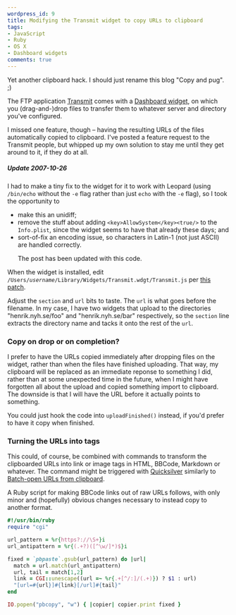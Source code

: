 ```yaml
---
wordpress_id: 9
title: Modifying the Transmit widget to copy URLs to clipboard
tags:
- JavaScript
- Ruby
- OS X
- Dashboard widgets
comments: true
---
```

Yet another clipboard hack. I should just rename this blog "Copy and pug". ;)

The FTP application <a href="http://www.panic.com/transmit/">Transmit</a> comes with a <a href="http://www.apple.com/macosx/features/dashboard/">Dashboard widget</a>, on which you (drag-and-)drop files to transfer them to whatever server and directory you've configured.

I missed one feature, though &ndash; having the resulting URLs of the files automatically copied to clipboard. I've posted a feature request to the Transmit people, but whipped up my own solution to stay me until they get around to it, if they do at all.

<!--more-->

<div class="updated">
<h5>Update 2007-10-26</h5>

I had to make a tiny fix to the widget for it to work with Leopard (using <code>/bin/echo</code> without the <code>-e</code> flag rather than just <code>echo</code> with the <code>-e</code> flag), so I took the opportunity to
<ul>
<li>make this an unidiff;</li>
<li>remove the stuff about adding <code>&lt;key&gt;AllowSystem&lt;/key&gt;&lt;true/&gt;</code> to the <code>Info.plist</code>, since the widget seems to have that already these days; and</li>
<li>sort-of-fix an encoding issue, so characters in Latin-1 (not just ASCII) are handled correctly.</li>

The post has been updated with this code.
</ul>

</div>

When the widget is installed, edit <code>/Users/<em>username</em>/Library/Widgets/Transmit.wdgt/Transmit.js</code> per <a href="http://pastie.textmate.org/111275">this patch</a>.

Adjust the <code>section</code> and <code>url</code> bits to taste. The <code>url</code> is what goes before the filename. In my case, I have two widgets that upload to the directories "henrik.nyh.se/foo" and "henrik.nyh.se/bar" respectively, so the <code>section</code> line extracts the directory name and tacks it onto the rest of the <code>url</code>.

<h3>Copy on drop or on completion?</h3>

I prefer to have the URLs copied immediately after dropping files on the widget, rather than when the files have finished uploading. That way, my clipboard will be replaced as an immediate reponse to something I did, rather than at some unexpected time in the future, when I might have forgotten all about the upload and copied something import to clipboard. The downside is that I will have the URL before it actually points to something.

You could just hook the code into <code>uploadFinished()</code> instead, if you'd prefer to have it copy when finished.

<h3>Turning the URLs into tags</h3>

This could, of course, be combined with commands to transform the clipboarded URLs into link or image tags in HTML, BBCode, Markdown or whatever. The command might be triggered with <a href="http://quicksilver.blacktree.com/">Quicksilver</a> similarly to <a href="https://henrik.nyh.se/2006/07/batch-open-urls-from-clipboard/">Batch-open URLs from clipboard</a>.

A Ruby script for making BBCode links out of raw URLs follows, with only minor and (hopefully) obvious changes necessary to instead copy to another format.

``` ruby
#!/usr/bin/ruby
require "cgi"

url_pattern = %r{https?://\S+}i
url_antipattern = %r{(.+?)([^\w/]*)$}i

fixed = `pbpaste`.gsub(url_pattern) do |url|
  match = url.match(url_antipattern)
  url, tail = match[1,2]
  link = CGI::unescape((url =~ %r{.+[^/:]/(.+)}) ? $1 : url)
  "[url=#{url}]#{link}[/url]#{tail}"
end

IO.popen("pbcopy", "w") { |copier| copier.print fixed }
```
